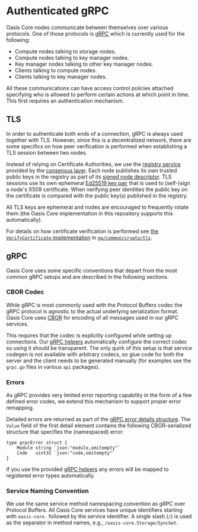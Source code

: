 # Authenticated gRPC

Oasis Core nodes communicate between themselves over various protocols. One of
those protocols is [gRPC] which is currently used for the following:

* Compute nodes talking to storage nodes.
* Compute nodes talking to key manager nodes.
* Key manager nodes talking to other key manager nodes.
* Clients talking to compute nodes.
* Clients talking to key manager nodes.

All these communications can have access control policies attached specifying
who is allowed to perform certain actions at which point in time. This first
requires an authentication mechanism.

[gRPC]: https://grpc.io

## TLS

In order to authenticate both ends of a connection, gRPC is always used together
with TLS. However, since this is a decentralized network, there are some
specifics on how peer verification is performed when establishing a TLS session
between two nodes.

Instead of relying on Certificate Authorities, we use the [registry service]
provided by the [consensus layer]. Each node publishes its own trusted public
keys in the registry as part of its [signed node descriptor]. TLS sessions use
its own ephemeral [Ed25519 key pair] that is used to (self-)sign a node's X509
certificate. When verifying peer identities the public key on the certificate is
compared with the public key(s) published in the registry.

All TLS keys are ephemeral and nodes are encouraged to frequently rotate them
(the Oasis Core implementation in this repository supports this automatically).

For details on how certificate verification is performed see
[the `VerifyCertificate` implementation] in [`go/common/crypto/tls`].

<!-- markdownlint-disable line-length -->
[registry service]: consensus/services/registry.md
[consensus layer]: consensus/README.md
[signed node descriptor]: https://pkg.go.dev/github.com/oasisprotocol/oasis-core/go/common/node?tab=doc#Node
[Ed25519 key pair]: crypto.md
[the `VerifyCertificate` implementation]: https://github.com/oasisprotocol/oasis-core/tree/master/go/common/crypto/tls/verify.go
[`go/common/crypto/tls`]: https://github.com/oasisprotocol/oasis-core/tree/master/go/common/crypto/tls
<!-- markdownlint-enable line-length -->

## gRPC

Oasis Core uses some specific conventions that depart from the most common gRPC
setups and are described in the following sections.

### CBOR Codec

While gRPC is most commonly used with the Protocol Buffers codec the gRPC
protocol is agnostic to the actual underlying serialization format. Oasis Core
uses [CBOR] for encoding of all messages used in our gRPC services.

This requires that the codec is explicitly configured while setting up
connections. Our [gRPC helpers] automatically configure the correct codec so
using it should be transparent. The only quirk of this setup is that service
codegen is not available with arbitrary codecs, so glue code for both the server
and the client needs to be generated manually (for examples see the `grpc.go`
files in various `api` packages).

<!-- markdownlint-disable line-length -->
[CBOR]: encoding.md
[gRPC helpers]: https://pkg.go.dev/github.com/oasisprotocol/oasis-core/go/common/grpc?tab=doc
<!-- markdownlint-enable line-length -->

### Errors

As gRPC provides very limited error reporting capability in the form of a few
defined error codes, we extend this mechanism to support proper error remapping.

Detailed errors are returned as part of the [gRPC error details structure]. The
`Value` field of the first detail element contains the following CBOR-serialized
structure that specifies the (namespaced) error:

```golang
type grpcError struct {
    Module string `json:"module,omitempty"`
    Code   uint32 `json:"code,omitempty"`
}
```

If you use the provided [gRPC helpers] any errors will be mapped to registered
error types automatically.

<!-- markdownlint-disable line-length -->
[gRPC error details structure]: https://pkg.go.dev/google.golang.org/genproto/googleapis/rpc/status?tab=doc#Status
<!-- markdownlint-enable line-length -->

### Service Naming Convention

We use the same service method namespacing convention as gRPC over Protocol
Buffers. All Oasis Core services have unique identifiers starting with
`oasis-core.` followed by the service identifier. A single slash (`/`) is used
as the separator in method names, e.g., `/oasis-core.Storage/SyncGet`.
